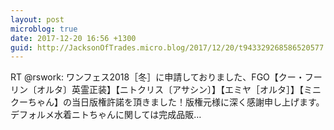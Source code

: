 ```yaml
---
layout: post
microblog: true
date: 2017-12-20 16:56 +1300
guid: http://JacksonOfTrades.micro.blog/2017/12/20/t943329268586520577.html
---
```

RT @rswork: ワンフェス2018［冬］に申請しておりました、FGO【クー・フーリン〔オルタ〕英霊正装】【ニトクリス〔アサシン〕】【エミヤ［オルタ］】【ミニクーちゃん】の当日版権許諾を頂きました！版権元様に深く感謝申し上げます。デフォルメ水着ニトちゃんに関しては完成品販…
